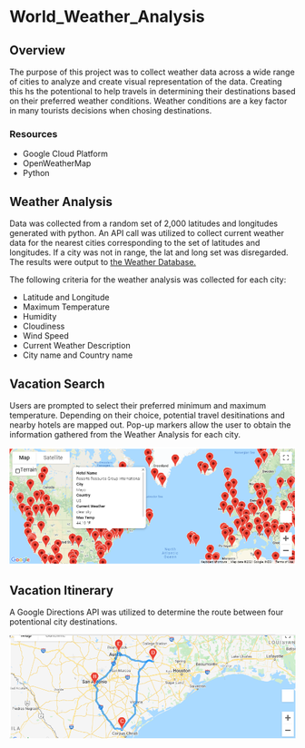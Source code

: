 # World_Weather_Analysis

## Overview
The purpose of this project was to collect weather data across a wide range of cities to analyze and create visual representation of the data. Creating this hs the potentional to help travels in determining their destinations based on their preferred weather conditions. Weather conditions are a key factor in many tourists decisions when chosing destinations.

### Resources
- Google Cloud Platform
- OpenWeatherMap
- Python

## Weather Analysis

Data was collected from a random set of 2,000 latitudes and longitudes generated with python. An API call was utilized to collect current weather data for the nearest cities corresponding to the set of latitudes and longitudes. If a city was not in range, the lat and long set was disregarded. 
The results were output to [the Weather Database.](Weather_Database/WeatherPy_database.csv)

The following criteria for the weather analysis was collected for each city:
- Latitude and Longitude
- Maximum Temperature
- Humidity
- Cloudiness
- Wind Speed
- Current Weather Description
- City name and Country name

## Vacation Search

Users are prompted to select their preferred minimum and maximum temperature. Depending on their choice, potential travel desitinations and nearby hotels are mapped out. Pop-up markers allow the user to obtain the information gathered from the Weather Analysis for each city. 

![vacation_search/WeatherPy_vacation_map.png](vacation_search/WeatherPy_vacation_map.png)

## Vacation Itinerary

A Google Directions API was utilized to determine the route between four potentional city destinations. 

![Vacation_Itenerary/WeatherPy_travel_map.png](Vacation_Itenerary/WeatherPy_travel_map.png)
